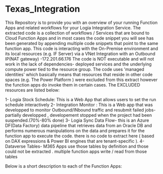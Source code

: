# Texas_Integration
This Repository is to provide you with an overview of your running Function Apps and related workflows for your Logia Integration Service.
The extracted code is a collection of workflows / Services that are bound to Cloud Function Apps and in most cases the code snippet you will see has been generated  by appending multiple code snippets that point to the same function app.
This code is interacting with the On-Premise environment and its local resources (e.g. IF Server) via a VNet Integration with an Outbound IP(NAT gateway) -172.201.66.176
The code is NOT executable and will not work in the lack of dependencies- deployed services and the underlying compute power tied to the resource group.
The code uses 'managed identities' which basically means that resources that reside in other code spaces (e.g. The Power Platform ) were excluded from  this extract however the function apps do invoke them in certain cases.
The EXCLUDED resources are listed below:

1- Logia Stock Schedule: This is a Web App that allows users to set the run schedule interactively 
2- Integration Monitor : This is a Web app that was  developped to monitor Outbound/INbound traffic and resubmit failed jobs-partially developped , developement stopped when the project had been suspended.(70%-80% done)
3- Logia Sync Data Flow- this is an Azure DF(Data Factory) data pipeline that retrieves data from an Oracle DB and performs numerous  manipulations on the data and prepares it for the function app to execute the code. there is no code to 
    extract here ( based on DAX expressions & Power BI engines that are tenant-specific ).
4- Dataverse Tables- M365 Apps use those tables by definition and those could not be extracted . multiple function apps write / read from those tables 

Below is a short description to each of the Function Apps:

 
